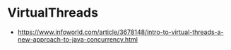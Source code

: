 # VirtualThreads

- https://www.infoworld.com/article/3678148/intro-to-virtual-threads-a-new-approach-to-java-concurrency.html

<!---


-->
